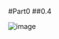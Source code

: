 #Part0
##0.4 


![image](https://github.com/johnalpha74/full-stack-open/assets/56693473/ac0ed16b-3fda-40b4-be1b-a3d1591ca038)

